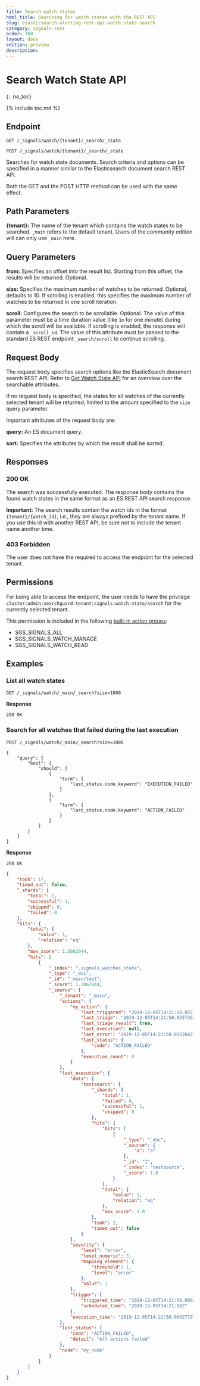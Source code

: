 ```yaml
---
title: Search watch states
html_title: Searching for watch states with the REST API
slug: elasticsearch-alerting-rest-api-watch-state-search
category: signals-rest
order: 760
layout: docs
edition: preview
description: 
---
```


<!--- Copyright 2019 floragunn GmbH -->

# Search Watch State API
{: .no_toc}

{% include toc.md %}


## Endpoint

```
GET /_signals/watch/{tenant}/_search/_state
```

```
POST /_signals/watch/{tenant}/_search/_state
```

Searches for watch state documents. Search criteria and options can be specified in a manner similar to the Elasticsearch document search REST API.

Both the GET and the POST HTTP method can be used with the same effect.

## Path Parameters

**{tenant}:** The name of the tenant which contains the watch states to be searched. `_main` refers to the default tenant. Users of the community edition will can only use `_main` here.

## Query Parameters

**from:** Specifies an offset into the result list. Starting from this offset, the results will be returned. Optional.

**size:** Specifies the maximum number of watches to be returned. Optional, defaults to 10. If scrolling is enabled, this specifies the maximum number of watches to be returned in one scroll iteration. 

**scroll:** Configures the search to be scrollable. Optional. The value of this parameter must be a time duration value (like `1m` for one minute) during which the scroll will be available. If scrolling is enabled, the response will contain a `_scroll_id`. The value of this attribute must be passed to the standard ES REST endpoint `_search/scroll` to continue scrolling.



## Request Body

The request body specifies search options like the ElasticSearch document search REST API. Refer to [Get Watch State API](rest_api_watch_state.md) for an overview over the searchable attributes.

If no request body is specified, the states for all watches of the currently selected tenant will be returned; limited to the amount specified to the `size` query parameter.

Important attributes of the request body are:

**query:** An ES document query.

**sort:** Specifies the attributes by which the result shall be sorted. 	


## Responses

### 200 OK

The search was successfully executed. The response body contains the found watch states in the same format as an ES REST API search response.

**Important:** The search results contain the watch ids in the format `{tenant}/{watch_id}`, i.e., they are always prefixed by the tenant name. If you use this id with another REST API, be sure not to include the tenant name another time. 

### 403 Forbidden

The user does not have the required to access the endpoint for the selected tenant.


## Permissions

For being able to access the endpoint, the user needs to have the privilege `cluster:admin:searchguard:tenant:signals:watch:state/search` for the currently selected tenant.

This permission is included in the following [built-in action groups](security_permissions.md):

* SGS\_SIGNALS\_ALL 
* SGS\_SIGNALS\_WATCH\_MANAGE
* SGS\_SIGNALS\_WATCH\_READ

## Examples

### List all watch states

```
GET /_signals/watch/_main/_search?size=1000
```

**Response**

```
200 OK
```



### Search for all watches that failed during the last execution

```
POST /_signals/watch/_main/_search?size=1000
```

```
{
    "query": {
        "bool": {
            "should": [
                {
                    "term": {
                        "last_status.code.keyword": "EXECUTION_FAILED"
                    }
                },
                {
                    "term": {
                        "last_status.code.keyword": "ACTION_FAILED"
                    }
                }
            ]
        }
    }
}
```

**Response**

```
200 OK
```

```json
{
    "took": 17,
    "timed_out": false,
    "_shards": {
        "total": 1,
        "successful": 1,
        "skipped": 0,
        "failed": 0
    },
    "hits": {
        "total": {
            "value": 1,
            "relation": "eq"
        },
        "max_score": 1.3862944,
        "hits": [
            {
                "_index": ".signals_watches_state",
                "_type": "_doc",
                "_id": "_main/test",
                "_score": 1.3862944,
                "_source": {
                    "_tenant": "_main",
                    "actions": {
                        "my_action": {
                            "last_triggered": "2019-12-05T14:21:50.025735Z",
                            "last_triage": "2019-12-05T14:21:50.025735Z",
                            "last_triage_result": true,
                            "last_execution": null,
                            "last_error": "2019-12-05T14:21:50.032264Z",
                            "last_status": {
                                "code": "ACTION_FAILED"
                            },
                            "execution_count": 0
                        }
                    },
                    "last_execution": {
                        "data": {
                            "testsearch": {
                                "_shards": {
                                    "total": 1,
                                    "failed": 0,
                                    "successful": 1,
                                    "skipped": 0
                                },
                                "hits": {
                                    "hits": [
                                        {
                                            "_type": "_doc",
                                            "_source": {
                                                "a": "a"
                                            },
                                            "_id": "1",
                                            "_index": "testsource",
                                            "_score": 1.0
                                        }
                                    ],
                                    "total": {
                                        "value": 1,
                                        "relation": "eq"
                                    },
                                    "max_score": 1.0
                                },
                                "took": 2,
                                "timed_out": false
                            }
                        },
                        "severity": {
                            "level": "error",
                            "level_numeric": 3,
                            "mapping_element": {
                                "threshold": 1,
                                "level": "error"
                            },
                            "value": 1
                        },
                        "trigger": {
                            "triggered_time": "2019-12-05T14:21:50.006Z",
                            "scheduled_time": "2019-12-05T14:21:50Z"
                        },
                        "execution_time": "2019-12-05T14:21:50.009277Z"
                    },
                    "last_status": {
                        "code": "ACTION_FAILED",
                        "detail": "All actions failed"
                    },
                    "node": "my_node"
                }
            }
        ]
    }
}
```
